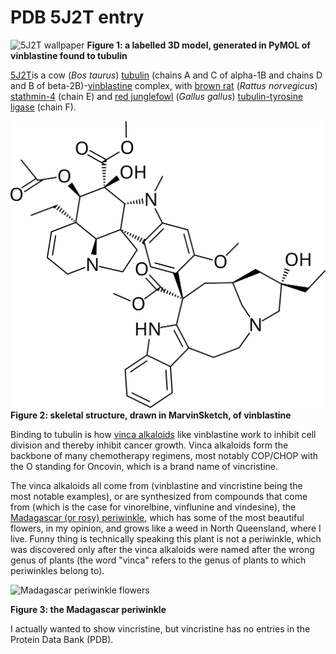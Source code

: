 # PDB 5J2T entry
![5J2T wallpaper](5J2T-PyMOL-chain-colouring-legend-labelled-white-bg.png)
**Figure 1: a labelled 3D model, generated in PyMOL of vinblastine found to tubulin**

[5J2T](http://www.rcsb.org/structure/5J2T)is a cow (*Bos taurus*) [tubulin](https://en.wikipedia.org/wiki/Tubulin) (chains A and C of alpha-1B and chains D and B of beta-2B)-[vinblastine](https://en.wikipedia.org/wiki/Vinblastine) complex, with [brown rat](https://en.wikipedia.org/wiki/Brown_rat) (*Rattus norvegicus*) [stathmin-4](https://en.wikipedia.org/wiki/Stathmin-4) (chain E) and [red junglefowl](https://en.wikipedia.org/wiki/Red_junglefowl) (*Gallus gallus*) [tubulin-tyrosine ligase](https://en.wikipedia.org/wiki/Tubulin—tyrosine_ligase) (chain F).

![Vinblastine skeletal structure](Vinblastine-checked-with-ChemSpider-PubChem.svg)
**Figure 2: skeletal structure, drawn in MarvinSketch, of vinblastine**

Binding to tubulin is how [vinca alkaloids](https://en.wikipedia.org/wiki/Vinca_alkaloid) like vinblastine work to inhibit cell division and thereby inhibit cancer growth. Vinca alkaloids form the backbone of many chemotherapy regimens, most notably COP/CHOP with the O standing for Oncovin, which is a brand name of vincristine.

The vinca alkaloids all come from (vinblastine and vincristine being the most notable examples), or are synthesized from compounds that come from (which is the case for vinorelbine, vinflunine and vindesine), the [Madagascar (or rosy) periwinkle](https://en.wikipedia.org/wiki/Catharanthus_roseus), which has some of the most beautiful flowers, in my opinion, and grows like a weed in North Queensland, where I live. Funny thing is technically speaking this plant is not a periwinkle, which was discovered only after the vinca alkaloids were named after the wrong genus of plants (the word "vinca" refers to the genus of plants to which periwinkles belong to).

![Madagascar periwinkle flowers](https://upload.wikimedia.org/wikipedia/commons/0/05/Catharanthus_roseus_aka_rosy_periwinkle_7154.JPG)

**Figure 3: the Madagascar periwinkle**

I actually wanted to show vincristine, but vincristine has no entries in the Protein Data Bank (PDB).
